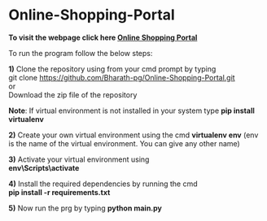 # Online-Shopping-Portal

**To visit the webpage click here [Online Shopping Portal](http://bharath-flask2.herokuapp.com/)**    
  
To run the program follow the below steps:  
  
**1)** Clone the repository using from your cmd prompt by typing  
git clone https://github.com/Bharath-pg/Online-Shopping-Portal.git  
                  or  
Download the zip file of the repository

**Note**: If virtual environment is not installed in your system type **pip install virtualenv**

**2)** Create your own virtual environment using the cmd **virtualenv env** (env is the name of the virtual environment. You can give any other name)

**3)** Activate your virtual environment using  
**env\Scripts\activate**
  
  **4)** Install the required dependencies by running the cmd  
  **pip install -r requirements.txt**  
    
**5)** Now run the prg by typing **python main.py**  
    
